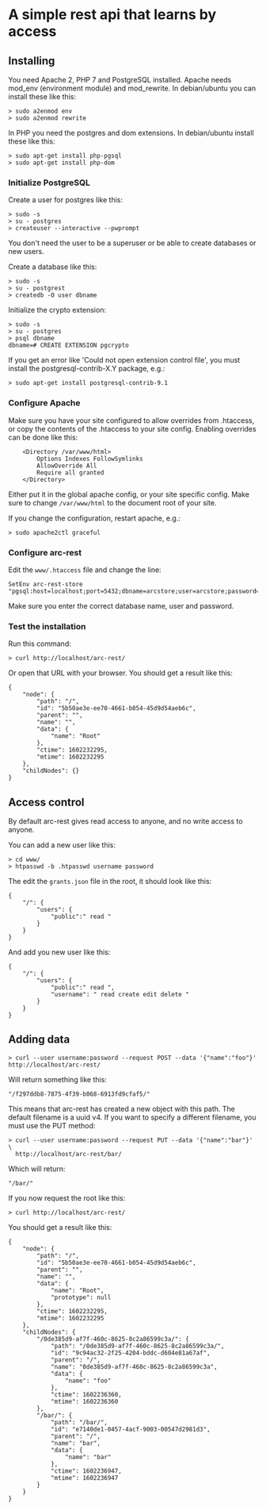 # A simple rest api that learns by access

## Installing

You need Apache 2, PHP 7 and PostgreSQL installed. Apache needs mod_env
(environment module) and mod_rewrite. In debian/ubuntu you can install these
like this:

    > sudo a2enmod env
    > sudo a2enmod rewrite

In PHP you need the postgres and dom extensions. In debian/ubuntu install these like
this:

    > sudo apt-get install php-pgsql
    > sudo apt-get install php-dom

### Initialize PostgreSQL

Create a user for postgres like this:

    > sudo -s
    > su - postgres
    > createuser --interactive --pwprompt

You don't need the user to be a superuser or be able to create databases or
new users.

Create a database like this:

    > sudo -s
    > su - postgrest
    > createdb -O user dbname

Initialize the crypto extension:

    > sudo -s
    > su - postgres
    > psql dbname
    dbname=# CREATE EXTENSION pgcrypto

If you get an error like 'Could not open extension control file', you must
install the postgresql-contrib-X.Y package, e.g.:

    > sudo apt-get install postgresql-contrib-9.1


### Configure Apache

Make sure you have your site configured to allow overrides from .htaccess,
or copy the contents of the .htaccess to your site config. Enabling
overrides can be done like this:

```
    <Directory /var/www/html>
        Options Indexes FollowSymlinks
        AllowOverride All
        Require all granted
    </Directory>
```

Either put it in the global apache config, or your site specific config.
Make sure to change `/var/www/html` to the document root of your site.

If you change the configuration, restart apache, e.g.:

    > sudo apache2ctl graceful

### Configure arc-rest

Edit the `www/.htaccess` file and change the line:

    SetEnv arc-rest-store "pgsql:host=localhost;port=5432;dbname=arcstore;user=arcstore;password=arcstore" 

Make sure you enter the correct database name, user and password.

### Test the installation

Run this command:

    > curl http://localhost/arc-rest/

Or open that URL with your browser. You should get a result like this:

    {
        "node": {
            "path": "/",
            "id": "5b50ae3e-ee70-4661-b054-45d9d54aeb6c",
            "parent": "",
            "name": "",
            "data": {
                "name": "Root"
            },
            "ctime": 1602232295,
            "mtime": 1602232295
        },
        "childNodes": {}
    }

## Access control

By default arc-rest gives read access to anyone, and no write access to
anyone. 

You can add a new user like this:

    > cd www/
    > htpasswd -b .htpasswd username password

The edit the `grants.json` file in the root, it should look like this:

    {
        "/": {
            "users": {
                "public":" read "
            }
        }
    }

And add you new user like this:

    {
        "/": {
            "users": {
                "public":" read ",
                "username": " read create edit delete "
            }
        }
    }

## Adding data 

    > curl --user username:password --request POST --data '{"name":"foo"}' http://localhost/arc-rest/

Will return something like this:

    "/f297ddb8-7875-4f39-b068-6913fd9cfaf5/"

This means that arc-rest has created a new object with this path. The
default filename is a uuid v4. If you want to specify a different filename,
you must use the PUT method:

    > curl --user username:password --request PUT --data '{"name":"bar"}' \
      http://localhost/arc-rest/bar/

Which will return:

    "/bar/"

If you now request the root like this:

    > curl http://localhost/arc-rest/

You should get a result like this:

    {
        "node": {
            "path": "/",
            "id": "5b50ae3e-ee70-4661-b054-45d9d54aeb6c",
            "parent": "",
            "name": "",
            "data": {
                "name": "Root",
                "prototype": null
            },
            "ctime": 1602232295,
            "mtime": 1602232295
        },
        "childNodes": {
            "/0de385d9-af7f-460c-8625-8c2a86599c3a/": {
                "path": "/0de385d9-af7f-460c-8625-8c2a86599c3a/",
                "id": "9c94ac32-2f25-4204-bddc-d604e81a67af",
                "parent": "/",
                "name": "0de385d9-af7f-460c-8625-8c2a86599c3a",
                "data": {
                    "name": "foo"
                },
                "ctime": 1602236360,
                "mtime": 1602236360
            },
            "/bar/": {
                "path": "/bar/",
                "id": "e7140de1-0457-4acf-9003-00547d2981d3",
                "parent": "/",
                "name": "bar",
                "data": {
                    "name": "bar"
                },
                "ctime": 1602236947,
                "mtime": 1602236947
            }
        }
    }

